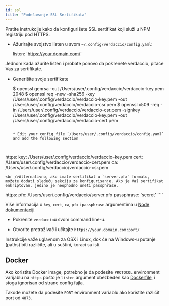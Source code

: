 ```yaml
---
id: ssl
title: "Podešavanje SSL Sertifikata"
---
```

Pratite instrukcije kako da konfigurišete SSL sertifikat koji služi u NPM registriju pod HTTPS.

* Ažurirajte svojstvo listen u svom `~/.config/verdaccio/config.yaml`:

    listen: 'https://your.domain.com/'
    

Jednom kada ažurite listen i probate ponovo da pokrenete verdaccio, pitaće Vas za sertifikate.

* Generišite svoje sertifikate

     $ openssl genrsa -out /Users/user/.config/verdaccio/verdaccio-key.pem 2048
     $ openssl req -new -sha256 -key /Users/user/.config/verdaccio/verdaccio-key.pem -out /Users/user/.config/verdaccio/verdaccio-csr.pem
     $ openssl x509 -req -in /Users/user/.config/verdaccio/verdaccio-csr.pem -signkey /Users/user/.config/verdaccio/verdaccio-key.pem -out /Users/user/.config/verdaccio/verdaccio-cert.pem
     ````
    
    * Edit your config file `/Users/user/.config/verdaccio/config.yaml` and add the following section
    
    

https: key: /Users/user/.config/verdaccio/verdaccio-key.pem cert: /Users/user/.config/verdaccio/verdaccio-cert.pem ca: /Users/user/.config/verdaccio/verdaccio-csr.pem

    <br />Alternativno, ako imate sertifikat u `server.pfx` formatu, možete dodati sledeću sekciju za konfigurisanje. Ako je Vaš sertifikat enkriptovan, jedino je neophodno uneti passphrase.
    
    

https: pfx: /Users/user/.config/verdaccio/server.pfx passphrase: 'secret' ````

Više informacija o `key`, `cert`, `ca`, `pfx` i `passphrase` argumentima u [Node dokumentaciji](https://nodejs.org/api/tls.html#tls_tls_createsecurecontext_options)

* Pokrenite `verdaccio`u svom command line-u.

* Otvorite pretraživač i učitajte `https://your.domain.com:port/`

Instrukcije važe uglavnom za OSX i Linux, dok će na Windows-u putanje (paths) biti različite, ali u suštini, koraci su isti.

## Docker

Ako koristite Docker image, potrebno je da podesite `PROTOCOL` environment varijablu na `https` pošto je `listen` argument obezbeđen kao [Dockerfile](https://github.com/verdaccio/verdaccio/blob/master/Dockerfile#L43), i stoga ignorisan od strane config fajla.

Takođe možete da podesite `PORT` environment variablu ako koristite različit port od `4873`.